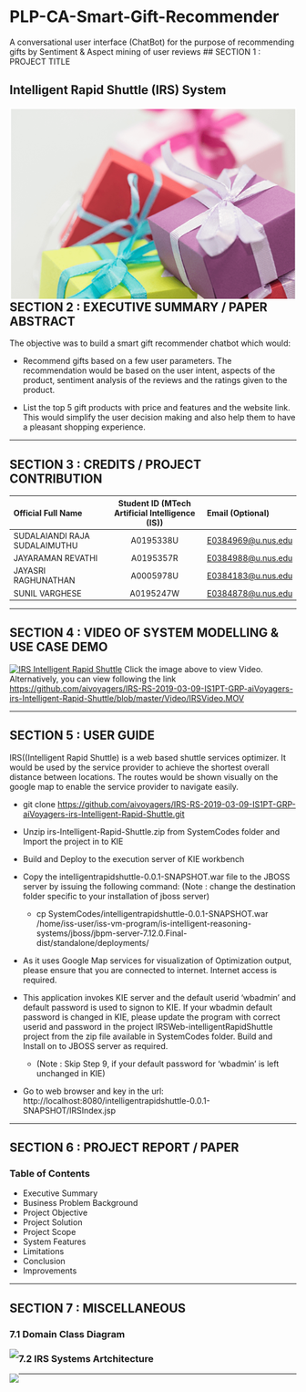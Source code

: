 # PLP-CA-Smart-Gift-Recommender
A conversational user interface (ChatBot) for the purpose of recommending gifts by Sentiment &amp; Aspect mining of user reviews
﻿## SECTION 1 : PROJECT TITLE
## Intelligent Rapid Shuttle (IRS) System


<img src="images/gift.png"
     style="float: left; margin-right: 0px;" /> 
<!---
<img src="SystemCodes/static/IRS-Vehicle.png"
     style="float: left; margin-right: 0px;" width="400" /> <img src="SystemCodes/static/IRS-Systems-Architecture.png"
     style="float: left; margin-right: 0px;" width="400" />
-->
## SECTION 2 : EXECUTIVE SUMMARY / PAPER ABSTRACT
The objective was to build a smart gift recommender chatbot which would:

+ Recommend gifts based on a few user parameters. The recommendation would be based on the user intent, aspects of the product, sentiment analysis of the reviews and the ratings given to the product.

+ List the top 5 gift products with price and features and the website link.
This would simplify the user decision making and also help them to have a pleasant shopping experience.


---
## SECTION 3 : CREDITS / PROJECT CONTRIBUTION

| Official Full Name  | Student ID (MTech Artificial Intelligence (IS))  |Email (Optional) |
| :------------ |:---------------:| :-----|
| SUDALAIANDI RAJA SUDALAIMUTHU | A0195338U | E0384969@u.nus.edu |
| JAYARAMAN REVATHI | A0195357R | E0384988@u.nus.edu |
| JAYASRI RAGHUNATHAN | A0005978U | E0384183@u.nus.edu |
| SUNIL VARGHESE | A0195247W | E0384878@u.nus.edu |


---
## SECTION 4 : VIDEO OF SYSTEM MODELLING & USE CASE DEMO
[![IRS Intelligent Rapid Shuttle](SystemCodes/static/IRS-Output.jpg)](https://youtu.be/W3MZEjSZb8A "IRS Shuttle Service")
Click the image above to view Video. Alternatively, you can view following the link https://github.com/aivoyagers/IRS-RS-2019-03-09-IS1PT-GRP-aiVoyagers-irs-Intelligent-Rapid-Shuttle/blob/master/Video/IRSVideo.MOV

---
## SECTION 5 : USER GUIDE
IRS((Intelligent Rapid Shuttle) is a web based shuttle services optimizer. It would be used by the service provider to achieve the shortest overall distance between locations. The routes would be shown visually on the google map to enable the service provider to navigate easily. 

+	git clone https://github.com/aivoyagers/IRS-RS-2019-03-09-IS1PT-GRP-aiVoyagers-irs-Intelligent-Rapid-Shuttle.git
+	Unzip irs-Intelligent-Rapid-Shuttle.zip from SystemCodes folder and Import the project in to KIE
+	Build and Deploy to the execution server of KIE workbench
+	Copy the intelligentrapidshuttle-0.0.1-SNAPSHOT.war file to the JBOSS server by issuing the following command: (Note : change the destination folder specific to your installation of jboss server)
	+ cp SystemCodes/intelligentrapidshuttle-0.0.1-SNAPSHOT.war /home/iss-user/iss-vm-program/is-intelligent-reasoning-systems/jboss/jbpm-server-7.12.0.Final-dist/standalone/deployments/

+	As it uses Google Map services for visualization of Optimization output, please ensure that you are connected to internet. Internet access is required. 
+	This application invokes KIE server and the default userid ‘wbadmin’ and default password is used to signon to KIE. If your wbadmin default password is changed in KIE, please update the program with correct userid and password in the project IRSWeb-intelligentRapidShuttle project from the zip file available in SystemCodes folder. Build and Install on to JBOSS server as required.
	+ (Note : Skip Step 9, if your default password for ‘wbadmin’ is left unchanged in KIE) 
+	Go to web browser and key in the url: 
http://localhost:8080/intelligentrapidshuttle-0.0.1-SNAPSHOT/IRSIndex.jsp
 
---
## SECTION 6 : PROJECT REPORT / PAPER
### Table of Contents

* Executive Summary
* Business Problem Background
* Project Objective
* Project Solution
* Project Scope
* System Features
* Limitations
* Conclusion
* Improvements



---
## SECTION 7 : MISCELLANEOUS

### 7.1 Domain Class Diagram  
<img src="SystemCodes/static/IRS-Class-Diagram.png"
     style="float: left; margin-right: 0px;" /> 

### 7.2 IRS Systems Artchitecture  
<img src="SystemCodes/static/IRS-Systems-Architecture.png"
     style="float: left; margin-right: 0px;" /> 

---
